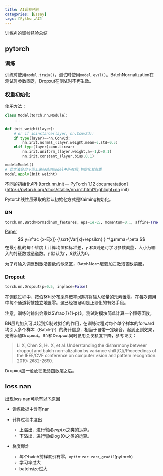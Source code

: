 ```yaml
---
title: AI调参经验
categories: [Essay]
tags: [Python,AI]
---
```


训练AI的调参经验总结

<!--more-->

## pytorch

### 训练

训练时使用`model.train()`，测试时使用`model.eval()`。BatchNormalization在测试时参数固定，Dropout在测试时不再生效。

### 权重初始化

使用方法：

```python
class Model(torch.nn.Module):
    ...
    
def init_weight(layer):
    # or if isinstance(layer, nn.Conv2d):
    if type(layer)==nn.Conv2d:
        nn.init.normal_(layer.weight,mean=0,std=0.5)
    elif type(layer)==nn.Linear:
        nn.init.uniform_(layer.weight,a=-1,b=0.1)
        nn.init.constant_(layer.bias,0.1)

model=Model()
# 此方法会自下而上递归调用model中所有层,初始化其权重
model.apply(init_weight)
```

不同的初始化API:[torch.nn.init — PyTorch 1.12 documentation](https://pytorch.org/docs/stable/nn.init.html?highlight=nn init)

Pytorch线性层采取的默认初始化方式是Kaiming初始化。

### BN 

```python
torch.nn.BatchNorm1d(num_features, eps=1e-05, momentum=0.1, affine=True, track_running_stats=True, device=None, dtype=None)
```

[Paper](https://arxiv.org/abs/1502.03167)
$$
y=\frac {x-E[x]} {\sqrt{Var[x]+\epsilon} } *\gamma+\beta
$$
在最小批的每个维度上计算均值和标准差，$\gamma$ 和$\beta$则是可学习参数向量，大小为输入的特征数或通道数。$\gamma$ 默认为1，$\beta$默认为0。

为了将输入调整到激活函数的敏感区，BatchNorm层要加在激活函数前面。

### Dropout

```python
torch.nn.Dropout(p=0.5, inplace=False)
```

在训练过程中，按伯努利分布采样概率p随机将输入张量的元素置零。在每次调用中每个通道将被独立地置零。这已经被证明是正则化的有效手段。

注意，训练时输出会乘以$\frac{1}{1-p}$。测试时模块简单计算一个恒等函数。

BN层的加入可以起到抑制过拟合的作用，在训练过程对每个单个样本的forward均引入多个样本（Batch个）的统计信息，相当于自带一定噪音，起到正则效果，无需添加Dropout。BN和Dropout同时使用会使精度下降，参考论文：

> Li X, Chen S, Hu X, et al. Understanding the disharmony between dropout and batch normalization by variance shift[C]//Proceedings of the IEEE/CVF conference on computer vision and pattern recognition. 2019: 2682-2690.

Dropout层一般放在激活函数层之后。



## loss nan

出现loss nan可能有以下原因

- 训练数据中含有nan

- 计算过程中溢出
  -  上溢出，进行譬如$exp(x)$之类的运算。
  - 下溢出，进行譬如$\log(0)$之类的运算。

- 梯度爆炸
  - 每个batch前梯度没有零，`optimizer.zero_grad()`(pytorch)
  - 学习率过大
  - batchsize过大